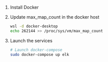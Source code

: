 
1. Install Docker
2. Update max_map_count in the docker host
    ```sh
    wsl -d docker-desktop
    echo 262144 >> /proc/sys/vm/max_map_count
    ```

3. Launch the services
    ```sh
    # Launch docker-compose
    sudo docker-compose up elk
    ```
